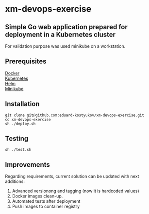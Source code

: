# xm-devops-exercise

## Simple Go web application prepared for deployment in a Kubernetes cluster

For validation purpose was used minikube on a workstation.

## Prerequisites

[Docker](https://docs.docker.com/engine/install/)  
[Kubernetes](https://kubernetes.io/releases/download/)  
[Helm](https://helm.sh/docs/helm/helm_install/)  
[Minikube](https://minikube.sigs.k8s.io/docs/start/)  

## Installation

`git clone git@github.com:eduard-kostyukov/xm-devops-exercise.git`  
 `cd xm-devops-exercise`  
 `sh ./deploy.sh`  

## Testing
 
 `sh ./test.sh`  

## Improvements

Regarding requirements, current solution can be updated with next additions:

1) Advanced versionong and tagging (now it is hardcoded values)
2) Docker images clean-up.
3) Automated tests after deployment
4) Push images to container registry
